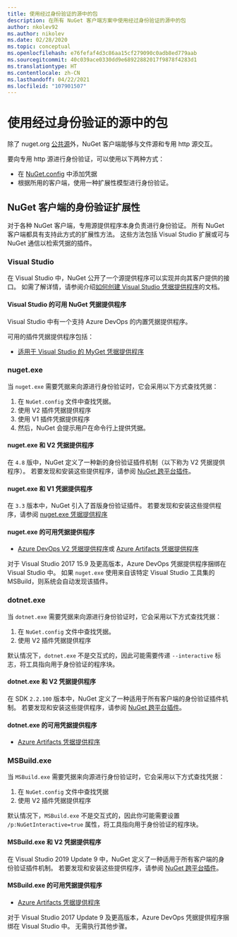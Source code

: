 ```yaml
---
title: 使用经过身份验证的源中的包
description: 在所有 NuGet 客户端方案中使用经过身份验证的源中的包
author: nkolev92
ms.author: nikolev
ms.date: 02/28/2020
ms.topic: conceptual
ms.openlocfilehash: e76fefaf4d3c86aa15cf279090c0adb8ed779aab
ms.sourcegitcommit: 40c039ace0330dd9e68922882017f9878f4283d1
ms.translationtype: HT
ms.contentlocale: zh-CN
ms.lasthandoff: 04/22/2021
ms.locfileid: "107901507"
---
```

# <a name="consuming-packages-from-authenticated-feeds"></a>使用经过身份验证的源中的包

除了 nuget.org [公共源](https://api.nuget.org/v3/index.json)外，NuGet 客户端能够与文件源和专用 http 源交互。


要向专用 http 源进行身份验证，可以使用以下两种方式：

* 在 [NuGet.config](../reference/nuget-config-file.md#packagesourcecredentials) 中添加凭据
* 根据所用的客户端，使用一种扩展性模型进行身份验证。

## <a name="nuget-clients-authentication-extensibility"></a>NuGet 客户端的身份验证扩展性

对于各种 NuGet 客户端，专用源提供程序本身负责进行身份验证。
所有 NuGet 客户端都具有支持此方式的扩展性方法。 这些方法包括 Visual Studio 扩展或可与 NuGet 通信以检索凭据的插件。

### <a name="visual-studio"></a>Visual Studio

在 Visual Studio 中，NuGet 公开了一个源提供程序可以实现并向其客户提供的接口。 如需了解详情，请参阅介绍[如何创建 Visual Studio 凭据提供程序](../reference/extensibility/NuGet-Credential-Providers-for-Visual-Studio.md)的文档。

#### <a name="available-nuget-credential-providers-for-visual-studio"></a>Visual Studio 的可用 NuGet 凭据提供程序

Visual Studio 中有一个支持 Azure DevOps 的内置凭据提供程序。


可用的插件凭据提供程序包括：

* [适用于 Visual Studio 的 MyGet 凭据提供程序](http://docs.myget.org/docs/reference/credential-provider-for-visual-studio)

### <a name="nugetexe"></a>nuget.exe

当 `nuget.exe` 需要凭据来向源进行身份验证时，它会采用以下方式查找凭据：

1. 在 `NuGet.config` 文件中查找凭据。
1. 使用 V2 插件凭据提供程序
1. 使用 V1 插件凭据提供程序
1. 然后，NuGet 会提示用户在命令行上提供凭据。

#### <a name="nugetexe-and-v2-credential-providers"></a>nuget.exe 和 V2 凭据提供程序

在 `4.8` 版中，NuGet 定义了一种新的身份验证插件机制（以下称为 V2 凭据提供程序）。
若要发现和安装这些提供程序，请参阅 [NuGet 跨平台插件](../reference/extensibility/NuGet-Cross-Platform-Plugins.md#plugin-installation-and-discovery)。

#### <a name="nugetexe-and-v1-credential-providers"></a>nuget.exe 和 V1 凭据提供程序

在 `3.3` 版本中，NuGet 引入了首版身份验证插件。
若要发现和安装这些提供程序，请参阅 [nuget.exe 凭据提供程序](../reference/extensibility/nuget-exe-Credential-Providers.md#nugetexe-credential-provider-discovery)

#### <a name="available-credential-providers-for-nugetexe"></a>nuget.exe 的可用凭据提供程序

* [Azure DevOps V2 凭据提供程序](/azure/devops/artifacts/nuget/nuget-exe#add-a-feed-to-nuget-482-or-later)或 [Azure Artifacts 凭据提供程序](https://github.com/microsoft/artifacts-credprovider)

对于 Visual Studio 2017 15.9 及更高版本，Azure DevOps 凭据提供程序捆绑在 Visual Studio 中。
如果 `nuget.exe` 使用来自该特定 Visual Studio 工具集的 MSBuild，则系统会自动发现该插件。

### <a name="dotnetexe"></a>dotnet.exe

当 `dotnet.exe` 需要凭据来向源进行身份验证时，它会采用以下方式查找凭据：

1. 在 `NuGet.config` 文件中查找凭据。
1. 使用 V2 插件凭据提供程序

默认情况下，`dotnet.exe` 不是交互式的，因此可能需要传递 `--interactive` 标志，将工具指向用于身份验证的程序块。

#### <a name="dotnetexe-and-v2-credential-providers"></a>dotnet.exe 和 V2 凭据提供程序

在 SDK `2.2.100` 版本中，NuGet 定义了一种适用于所有客户端的身份验证插件机制。
若要发现和安装这些提供程序，请参阅 [NuGet 跨平台插件](../reference/extensibility/NuGet-Cross-Platform-Plugins.md#plugin-installation-and-discovery)。

#### <a name="available-credential-providers-for-dotnetexe"></a>dotnet.exe 的可用凭据提供程序

* [Azure Artifacts 凭据提供程序](https://github.com/microsoft/artifacts-credprovider)

### <a name="msbuildexe"></a>MSBuild.exe

当 `MSBuild.exe` 需要凭据来向源进行身份验证时，它会采用以下方式查找凭据：

1. 在 `NuGet.config` 文件中查找凭据
1. 使用 V2 插件凭据提供程序

默认情况下，`MSBuild.exe` 不是交互式的，因此你可能需要设置 `/p:NuGetInteractive=true` 属性，将工具指向用于身份验证的程序块。

#### <a name="msbuildexe-and-v2-credential-providers"></a>MSBuild.exe 和 V2 凭据提供程序

在 Visual Studio 2019 Update 9 中，NuGet 定义了一种适用于所有客户端的身份验证插件机制。
若要发现和安装这些提供程序，请参阅 [NuGet 跨平台插件](../reference/extensibility/NuGet-Cross-Platform-Plugins.md#plugin-installation-and-discovery)。

#### <a name="available-credential-providers-for-msbuildexe"></a>MSBuild.exe 的可用凭据提供程序

* [Azure Artifacts 凭据提供程序](https://github.com/microsoft/artifacts-credprovider)

对于 Visual Studio 2017 Update 9 及更高版本，Azure DevOps 凭据提供程序捆绑在 Visual Studio 中。 无需执行其他步骤。
